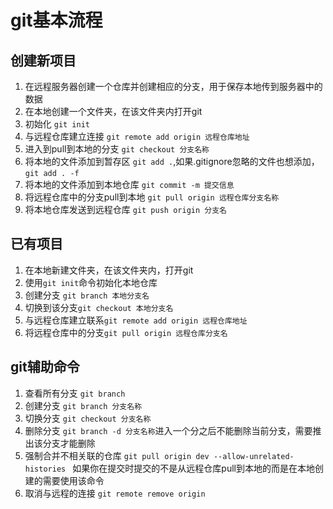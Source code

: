 # git基本流程
## 创建新项目
1. 在远程服务器创建一个仓库并创建相应的分支，用于保存本地传到服务器中的数据
2. 在本地创建一个文件夹，在该文件夹内打开git
3. 初始化 `git init`
4. 与远程仓库建立连接 `git remote add origin 远程仓库地址`
6. 进入到pull到本地的分支 `git checkout 分支名称`
7. 将本地的文件添加到暂存区 `git add .`,如果.gitignore忽略的文件也想添加，`git add . -f`
8. 将本地的文件添加到本地仓库 `git commit -m 提交信息`
8. 将远程仓库中的分支pull到本地 `git pull origin 远程仓库分支名称`
9. 将本地仓库发送到远程仓库 `git push origin 分支名` 
## 已有项目
1. 在本地新建文件夹，在该文件夹内，打开git
2. 使用`git init`命令初始化本地仓库
3. 创建分支 `git branch 本地分支名`
4. 切换到该分支`git checkout 本地分支名`
5. 与远程仓库建立联系`git remote add origin 远程仓库地址`
6. 将远程仓库中的分支`git pull origin 远程仓库分支名`
## git辅助命令
1. 查看所有分支 `git branch`
2. 创建分支 `git branch 分支名称`
3. 切换分支 `git checkout 分支名称`
4. 删除分支 `git branch -d 分支名称`进入一个分之后不能删除当前分支，需要推出该分支才能删除
5. 强制合并不相关联的仓库 `git pull origin dev --allow-unrelated-histories
` 如果你在提交时提交的不是从远程仓库pull到本地的而是在本地创建的需要使用该命令
6. 取消与远程的连接 `git remote remove origin`
